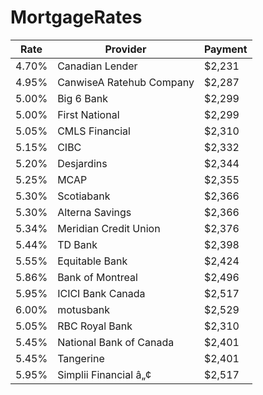 # MortgageRates
| Rate   | Provider                          | Payment  |
|--------|-----------------------------------|----------|
| 4.70%  | Canadian Lender                   | $2,231   |
| 4.95%  | CanwiseA Ratehub Company          | $2,287   |
| 5.00%  | Big 6 Bank                        | $2,299   |
| 5.00%  | First National                    | $2,299   |
| 5.05%  | CMLS Financial                    | $2,310   |
| 5.15%  | CIBC                              | $2,332   |
| 5.20%  | Desjardins                        | $2,344   |
| 5.25%  | MCAP                              | $2,355   |
| 5.30%  | Scotiabank                       | $2,366   |
| 5.30%  | Alterna Savings                   | $2,366   |
| 5.34%  | Meridian Credit Union             | $2,376   |
| 5.44%  | TD Bank                           | $2,398   |
| 5.55%  | Equitable Bank                    | $2,424   |
| 5.86%  | Bank of Montreal                  | $2,496   |
| 5.95%  | ICICI Bank Canada                 | $2,517   |
| 6.00%  | motusbank                         | $2,529   |
| 5.05%  | RBC Royal Bank                    | $2,310   |
| 5.45%  | National Bank of Canada           | $2,401   |
| 5.45%  | Tangerine                         | $2,401   |
| 5.95%  | Simplii Financial â„¢             | $2,517   |

